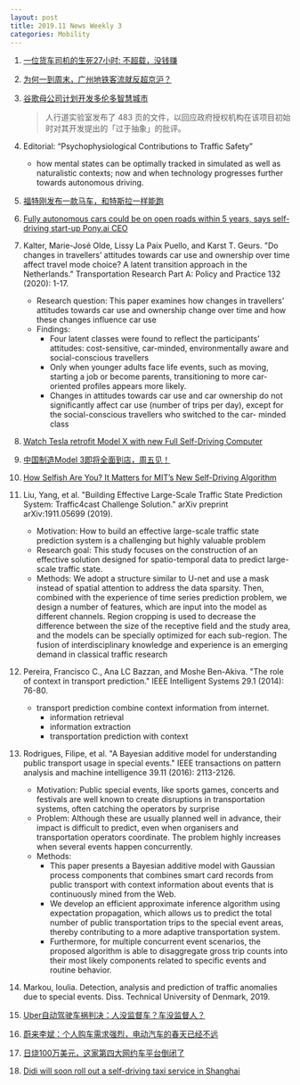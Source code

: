 ```yaml
---
layout: post
title: 2019.11 News Weekly 3
categories: Mobility
---
```


1. [一位货车司机的生死27小时: 不超载，没钱赚](https://www.huxiu.com/article/326616.html)

2. [为何一到周末，广州地铁客流就反超京沪？](https://www.huxiu.com/article/326635.html)

3. [谷歌母公司计划开发多伦多智慧城市](https://www.jiqizhixin.com/dailies/7329f31c-d5f5-449e-8610-50ce7061f82e)

    > 人行道实验室发布了 483 页的文件，以回应政府授权机构在该项目初始时对其开发提出的「过于抽象」的批评。

4. Editorial: “Psychophysiological Contributions to Traffic Safety”

    - how mental states can be optimally tracked in simulated as well as naturalistic contexts; now and when technology progresses further towards autonomous driving.

5. [福特刚发布一款马车，和特斯拉一样能跑](https://www.huxiu.com/article/326696.html)

6. [Fully autonomous cars could be on open roads within 5 years, says self-driving start-up Pony.ai CEO](https://www.cnbc.com/2019/11/18/fully-autonomous-cars-could-be-on-roads-in-5-years-says-ponyai-ceo.html)

7. Kalter, Marie-José Olde, Lissy La Paix Puello, and Karst T. Geurs. "Do changes in travellers’ attitudes towards car use and ownership over time affect travel mode choice? A latent transition approach in the Netherlands." Transportation Research Part A: Policy and Practice 132 (2020): 1-17.

    - Research question: This paper examines how changes in travellers’ attitudes towards car use and ownership change over time and how these changes influence car use
    - Findings:
        - Four latent classes were found to reflect the participants’ attitudes: cost-sensitive, car-minded, environmentally aware and social-conscious travellers
        - Only when younger adults face life events, such as moving, starting a job or become parents, transitioning to more car-oriented profiles appears more likely. 
        - Changes in attitudes towards car use and car ownership do not significantly affect car use (number of trips per day), except for the social-conscious travellers who switched to the car- minded class

8. [Watch Tesla retrofit Model X with new Full Self-Driving Computer](https://electrek.co/2019/11/19/tesla-retrofit-model-x-full-self-driving-computer-video/)

9. [中国制造Model 3即将全面到店，周五见！](https://weibo.com/ttarticle/p/show?id=2309404440407147675756#_0)

10. [How Selfish Are You? It Matters for MIT’s New Self-Driving Algorithm](https://singularityhub.com/2019/11/19/how-selfish-are-you-it-matters-for-mits-new-self-driving-algorithm/)

11. Liu, Yang, et al. "Building Effective Large-Scale Traffic State Prediction System: Traffic4cast Challenge Solution." arXiv preprint arXiv:1911.05699 (2019).

    - Motivation: How to build an effective large-scale traffic state prediction system is a challenging but highly valuable problem
    - Research goal: This study focuses on the construction of an effective solution designed for spatio-temporal data to predict large- scale traffic state.
    - Methods: We adopt a structure similar to U-net and use a mask instead of spatial attention to address the data sparsity. Then, combined with the experience of time series prediction problem, we design a number of features, which are input into the model as different channels. Region cropping is used to decrease the difference between the size of the receptive field and the study area, and the models can be specially optimized for each sub-region. The fusion of interdisciplinary knowledge and experience is an emerging demand in classical traffic research

12. Pereira, Francisco C., Ana LC Bazzan, and Moshe Ben-Akiva. "The role of context in transport prediction." IEEE Intelligent Systems 29.1 (2014): 76-80.

    - transport prediction combine context information from internet. 
        - information retrieval
        - information extraction
        - transportation prediction with context 

13. Rodrigues, Filipe, et al. "A Bayesian additive model for understanding public transport usage in special events." IEEE transactions on pattern analysis and machine intelligence 39.11 (2016): 2113-2126.

    - Motivation: Public special events, like sports games, concerts and festivals are well known to create disruptions in transportation systems, often catching the operators by surprise
    - Problem: Although these are usually planned well in advance, their impact is difficult to predict, even when organisers and transportation operators coordinate. The problem highly increases when several events happen concurrently.
    - Methods:
        - This paper presents a Bayesian additive model with Gaussian process components that combines smart card records from public transport with context information about events that is continuously mined from the Web.
        - We develop an efficient approximate inference algorithm using expectation propagation, which allows us to predict the total number of public transportation trips to the special event areas, thereby contributing to a more adaptive transportation system.
        - Furthermore, for multiple concurrent event scenarios, the proposed algorithm is able to disaggregate gross trip counts into their most likely components related to specific events and routine behavior.

14. Markou, Ioulia. Detection, analysis and prediction of traffic anomalies due to special events. Diss. Technical University of Denmark, 2019.

15. [Uber自动驾驶车祸判决：人没监督车？车没监督人？](https://www.huxiu.com/article/327121.html)

16. [蔚来李斌：个人购车需求强烈，电动汽车的春天已经不远](https://36kr.com/p/5268075)

17. [日烧100万美元，这家第四大网约车平台倒闭了](https://36kr.com/p/5268192)

18. [Didi will soon roll out a self-driving taxi service in Shanghai](https://www.scmp.com/tech/article/3038595/didi-will-soon-roll-out-self-driving-taxi-service-shanghai)